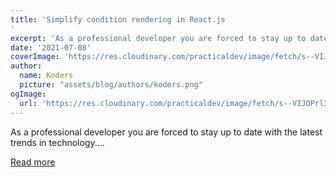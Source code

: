 ```yaml
---
title: 'Simplify condition rendering in React.js
'
excerpt: 'As a professional developer you are forced to stay up to date with the latest trends in technology....'
date: '2021-07-08'
coverImage: 'https://res.cloudinary.com/practicaldev/image/fetch/s--VIJOPrl3--/c_imagga_scale,f_auto,fl_progressive,h_420,q_auto,w_1000/https://dev-to-uploads.s3.amazonaws.com/uploads/articles/zi7uivasslu9kqaxvmfj.jpg'
author:
  name: Koders
  picture: "assets/blog/authors/koders.png"
ogImage:
  url: 'https://res.cloudinary.com/practicaldev/image/fetch/s--VIJOPrl3--/c_imagga_scale,f_auto,fl_progressive,h_420,q_auto,w_1000/https://dev-to-uploads.s3.amazonaws.com/uploads/articles/zi7uivasslu9kqaxvmfj.jpg'
---
```


As a professional developer you are forced to stay up to date with the latest trends in technology....

[Read more](https://dev.to/ornio/simplify-condition-rendering-in-react-js-33l8)
